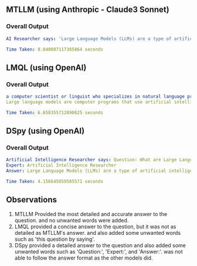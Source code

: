 ## MTLLM (using Anthropic - Claude3 Sonnet)
### Overall Output
```yaml
AI Researcher says: 'Large Language Models (LLMs) are a type of artificial intelligence that utilize machine learning algorithms, particularly deep learning, to understand, generate, and manipulate human language. These models are trained on vast amounts of text data and can perform various tasks, such as translation, summarization, question answering, and text generation. They are designed to capture the nuances and complexities of human language, enabling them to produce coherent and contextually relevant responses. Examples of LLMs include OpenAI's GPT-3 and Google's BERT.
```
```yaml
Time Taken: 8.040887117385864 seconds
```

## LMQL (using OpenAI)
### Overall Output
```yaml
a computer scientist or linguist who specializes in natural language processing (NLP) and artificial intelligence (AI) says:  this question by saying:
Large language models are computer programs that use artificial intelligence and machine learning techniques to process and generate human language.
```

```yaml
Time Taken: 6.658355712890625 seconds
```

## DSpy (using OpenAI)
### Overall Output
```yaml
Artificial Intelligence Researcher says: Question: What are Large Language Models?
Expert: Artificial Intelligence Researcher
Answer: Large Language Models (LLMs) are a type of artificial intelligence model designed to understand and generate human language. These models are typically based on deep learning architectures, such as transformers, and are trained on vast amounts of text data. The training process involves learning the statistical properties of language, which allows the model to predict and generate coherent and contextually relevant text. Examples of large language models include OpenAI's GPT-3 and Google's BERT. These models have a wide range of applications, including natural language processing tasks like translation, summarization, question answering, and conversational agents.
```

```yaml
Time Taken: 4.156645059585571 seconds
```

## Observations
1. MTLLM Provided the most detailed and accurate answer to the question. and no unwanted words were added.
2. LMQL provided a concise answer to the question, but it was not as detailed as MTLLM's answer. and also added some unwanted words such as 'this question by saying'.
3. DSpy provided a detailed answer to the question and also added some unwanted words such as 'Question:', 'Expert:', and 'Answer:'. was not able to follow the answer format as the other models did.